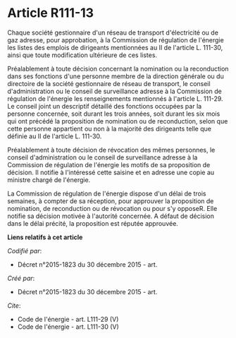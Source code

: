 # Article R111-13

Chaque société gestionnaire d'un réseau de transport d'électricité ou de gaz adresse, pour approbation, à la Commission de
régulation de l'énergie les listes des emplois de dirigeants mentionnées au II de l'article L. 111-30, ainsi que toute
modification ultérieure de ces listes. 

Préalablement à toute décision concernant la nomination ou la reconduction dans ses fonctions d'une personne membre de la
direction générale ou du directoire de la société gestionnaire de réseau de transport, le conseil d'administration ou le
conseil de surveillance adresse à la Commission de régulation de l'énergie les renseignements mentionnés à l'article L.
111-29. Le conseil joint un descriptif détaillé des fonctions occupées par la personne concernée, soit durant les trois
années, soit durant les six mois qui ont précédé la proposition de nomination ou de reconduction, selon que cette personne
appartient ou non à la majorité des dirigeants telle que définie au II de l'article L. 111-30. 

Préalablement à toute décision de révocation des mêmes personnes, le conseil d'administration ou le conseil de surveillance
adresse à la Commission de régulation de l'énergie les motifs de sa proposition de décision. Il notifie à l'intéressé cette
saisine et en adresse une copie au ministre chargé de l'énergie.

La Commission de régulation de l'énergie dispose d'un délai de trois semaines, à compter de sa réception, pour approuver la
proposition de nomination, de reconduction ou de révocation ou pour s'y opposeR. Elle notifie sa décision motivée à
l'autorité concernée. A défaut de décision dans le délai précité, la proposition est réputée approuvée.

**Liens relatifs à cet article**

_Codifié par_:

  - Décret n°2015-1823 du 30 décembre 2015 - art.

_Créé par_:

  - Décret n°2015-1823 du 30 décembre 2015 - art.

_Cite_:

  - Code de l'énergie - art. L111-29 (V)
  - Code de l'énergie - art. L111-30 (V)
